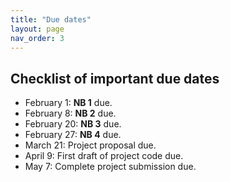 ```yaml
---
title: "Due dates"
layout: page
nav_order: 3
---
```


## Checklist of important due dates



- February 1: **NB 1** due.
- February 8: **NB 2** due.
- February 20: **NB 3** due.
- February 27: **NB 4** due.
- March 21: Project proposal due.
- April 9: First draft of project code due.
- May 7: Complete project submission due.